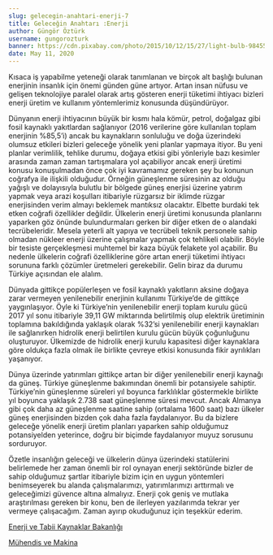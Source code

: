 ```yaml
---
slug: gelecegin-anahtari-enerji-7
title: Geleceğin Anahtarı :Enerji
author: Güngör Öztürk
username: gungorozturk
banner: https://cdn.pixabay.com/photo/2015/10/12/15/27/light-bulb-984551_960_720.jpg
date: May 11, 2020
---
```


Kısaca iş yapabilme yeteneği olarak tanımlanan ve birçok alt başlığı bulunan enerjinin insanlık için önemi günden güne artıyor. Artan insan nüfusu ve gelişen teknolojiye paralel olarak artış gösteren enerji tüketimi ihtiyacı bizleri enerji üretim ve kullanım yöntemlerimiz konusunda düşündürüyor.

Dünyanın enerji ihtiyacının büyük bir kısmı hala kömür, petrol, doğalgaz gibi fosil kaynaklı yakıtlardan sağlanıyor (2016 verilerine göre kullanılan toplam enerjinin %85,5’i) ancak bu kaynakların sonluluğu ve doğa üzerindeki olumsuz etkileri bizleri geleceğe yönelik yeni planlar yapmaya itiyor. Bu yeni planlar verimlilik, tehlike durumu, doğaya etkisi gibi yönleriyle bazı kesimler arasında zaman zaman tartışmalara yol açabiliyor ancak enerji üretimi konusu konuşulmadan önce çok iyi kavramamız gereken şey bu konunun coğrafya ile ilişkili olduğudur. Örneğin güneşlenme süresinin az olduğu yağışlı ve dolayısıyla bulutlu bir bölgede güneş enerjisi üzerine yatırım yapmak veya arazi koşulları itibariyle rüzgarsız bir iklimde rüzgar enerjisinden verim almayı beklemek mantıksız olacaktır. Elbette burdaki tek etken coğrafi özellikler değildir. Ülkelerin enerji üretimi konusunda planlarını yaparken göz önünde bulundurmaları gerken bir diğer etken de o alandaki tecrübeleridir. Mesela yeterli alt yapıya ve tecrübeli teknik personele sahip olmadan nükleer enerji üzerine çalışmalar yapmak çok tehlikeli olabilir. Böyle bir tesiste gerçekleşmesi muhtemel bir kaza büyük felakete yol açabilir. Bu nedenle ülkelerin coğrafi özelliklerine göre artan enerji tüketimi ihtiyacı sorununa farklı çözümler üretmeleri gerekebilir. Gelin biraz da durumu Türkiye açısından ele alalım.

Dünyada gittikçe popülerleşen ve fosil kaynaklı yakıtların aksine doğaya zarar vermeyen yenilenebilir enerjinin kullanımı Türkiye’de de gittikçe yaygınlaşıyor. Öyle ki Türkiye’nin yenilenebilir enerji toplam kurulu gücü 2017 yıl sonu itibariyle 39,11 GW miktarında belirtilmiş olup elektrik üretiminin toplamına bakıldığında yaklaşık olarak %32’si yenilenebilir enerji kaynakları ile sağlanırken hidrolik enerji belirtilen kurulu gücün büyük çoğunluğunu oluşturuyor. Ülkemizde de hidrolik enerji kurulu kapasitesi diğer kaynaklara göre oldukça fazla olmak ile birlikte çevreye etkisi konusunda fikir ayrılıkları yaşanıyor.

Dünya üzerinde yatırımları gittikçe artan bir diğer yenilenebilir enerji kaynağı da güneş. Türkiye güneşlenme bakımından önemli bir potansiyele sahiptir. Türkiye’nin güneşlenme süreleri yıl boyunca farklılıklar göstermekle birlikte yıl boyunca yaklaşık 2.738 saat güneşlenme süresi mevcut. Ancak Almanya gibi çok daha az güneşlenme saatine sahip (ortalama 1600 saat) bazı ülkeler güneş enerjisinden bizden çok daha fazla faydalanıyor. Bu da bizlere geleceğe yönelik enerji üretim planları yaparken sahip olduğumuz potansiyelden yeterince, doğru bir biçimde faydalanıyor muyuz sorusunu sorduruyor.

Özetle insanlığın geleceği ve ülkelerin dünya üzerindeki statülerini belirlemede her zaman önemli bir rol oynayan enerji sektöründe bizler de sahip olduğumuz şartlar itibariyle bizim için en uygun yöntemleri benimseyerek bu alanda çalışmalarımızı, yatırımlarımızı arttırmalı ve geleceğimizi güvence altına almalıyız. Enerji çok geniş ve mutlaka araştırılması gereken bir konu, ben de ilerleyen yazılarımda tekrar yer vermeye çalışacağım. Zaman ayırıp okuduğunuz için teşekkür ederim.

[Enerji ve Tabii Kaynaklar Bakanlığı](https://enerji.gov.tr/bilgi-merkezi-enerji-gunes "Enerji ve Tabii Kaynaklar Bakanlığı")

[Mühendis ve Makina](https://www.mmo.org.tr/sites/default/files/6_dunyadaveturkiyede.pdf "Mühendis ve Makina")
